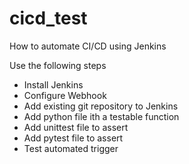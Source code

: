 # cicd_test

How to automate CI/CD using Jenkins

Use the following steps

* Install Jenkins
* Configure Webhook
* Add existing git repository to Jenkins
* Add python file ith a testable function
* Add unittest file to assert
* Add pytest file to assert
* Test automated trigger
